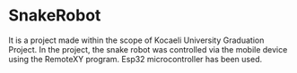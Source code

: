 # SnakeRobot
It is a project made within the scope of Kocaeli University Graduation Project. In the project, the snake robot was controlled via the mobile device using the RemoteXY program. Esp32 microcontroller has been used.

